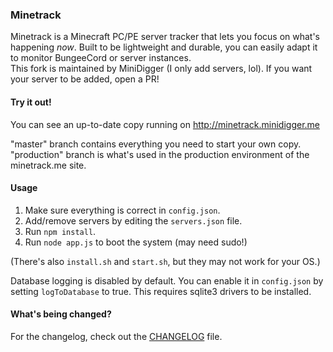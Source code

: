 ### Minetrack 
Minetrack is a Minecraft PC/PE server tracker that lets you focus on what's happening *now*. 
Built to be lightweight and durable, you can easily adapt it to monitor BungeeCord or server instances.  
This fork is maintained by MiniDigger (I only add servers, lol). If you want your server to be added, open a PR!

#### Try it out!
You can see an up-to-date copy running on http://minetrack.minidigger.me

"master" branch contains everything you need to start your own copy. "production" branch is what's used in the production environment of the minetrack.me site.

#### Usage
1. Make sure everything is correct in ```config.json```.
2. Add/remove servers by editing the ```servers.json``` file.
3. Run ```npm install```.
4. Run ```node app.js``` to boot the system (may need sudo!)

(There's also ```install.sh``` and ```start.sh```, but they may not work for your OS.)

Database logging is disabled by default. You can enable it in ```config.json``` by setting ```logToDatabase``` to true.
This requires sqlite3 drivers to be installed.

#### What's being changed?
For the changelog, check out the [CHANGELOG](docs/CHANGELOG.md) file.

